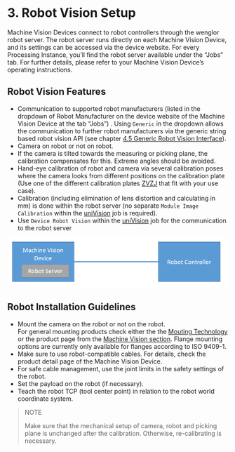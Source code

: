 # 3. Robot Vision Setup

Machine Vision Devices connect to robot controllers through the wenglor robot server. The robot server runs directly on each Machine Vision Device, and its settings can be accessed via the device website. For every Processing Instance, you’ll find the robot server available under the “Jobs” tab. For further details, please refer to your Machine Vision Device’s operating instructions.

## Robot Vision Features

- Communication to supported robot manufacturers (listed in the dropdown of Robot Manufacturer on the device website of the Machine Vision Device at the tab “Jobs”) . Using `Generic` in the dropdown allows the communication to further robot manufacturers via the generic string based robot vision API (see chapter [4.5 Generic Robot Vision Interface](4_0_robot_vision_server/4_5_0_generic_robots.md)).
- Camera on robot or not on robot.
- If the camera is tilted towards the measuring or picking plane, the calibration compensates for this. Extreme angles should be avoided.
- Hand-eye calibration of robot and camera via several calibration poses where the camera looks from different positions on the calibration plate (Use one of the different calibration plates [ZVZJ](https://www.wenglor.com/en/Accessories/Optics-Filters-Deflectors-and-Focusers/Calibration-Plates/c/cxmCID222488) that fit with your use case).
- Calibration (including elimination of lens distortion and calculating in mm) is done within the robot server (no separate `Module Image Calibration` within the [uniVision](https://www.wenglor.com/en/Machine-Vision/Machine-Vision-Software/Image-Processing-Software-uniVision-3/c/cxmCID222459) job is required).
- Use `Device Robot Vision` within the [uniVision](https://www.wenglor.com/en/Machine-Vision/Machine-Vision-Software/Image-Processing-Software-uniVision-3/c/cxmCID222459) job for the communication to the robot server

![robot_vision_server](images/robot_vision_server.png)

## Robot Installation Guidelines

- Mount the camera on the robot or not on the robot. <br>For general mounting products check either the the [Mouting Technology](https://www.wenglor.com/en/Accessories/Mounting-Technology/c/cxmCID220454?q=%3Arelevance#product-list-page-container-id) or the product page from the [Machine Vision section](https://www.wenglor.com/en/Machine-Vision/s/Machine+Vision). Flange mounting options are currently only available for flanges according to ISO 9409-1.
- Make sure to use robot-compatible cables. For details, check the product detail page of the Machine Vision Device.
- For safe cable management, use the joint limits in the safety settings of the robot.
- Set the payload on the robot (if necessary).
- Teach the robot TCP (tool center point) in relation to the robot world coordinate system.

> NOTE
>
> Make sure that the mechanical setup of camera, robot and picking plane is unchanged after the calibration. Otherwise, re-calibrating is necessary.

